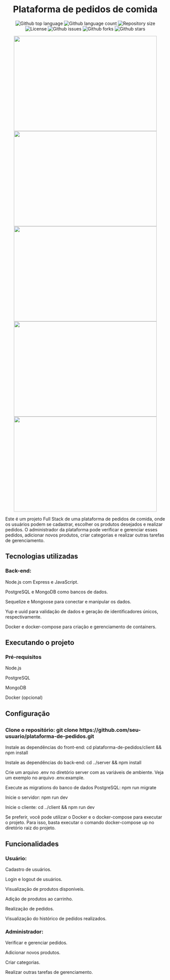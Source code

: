 <h1 align="center">Plataforma de pedidos de comida</h1>

<p align="center">
  <img alt="Github top language" src="https://img.shields.io/github/languages/top/TexLuciano/api-devburger?color=DC143C">

  <img alt="Github language count" src="https://img.shields.io/github/languages/count/TexLuciano/api-devburger?color=DC143C">

  <img alt="Repository size" src="https://img.shields.io/github/repo-size/TexLuciano/api-devburger?color=DC143C">

  <img alt="License" src="https://img.shields.io/github/license/TexLuciano/api-devburger?color=DC143C">

   <img alt="Github issues" src="https://img.shields.io/github/issues/TexLuciano/api-devburger?color=DC143C" /> 

   <img alt="Github forks" src="https://img.shields.io/github/forks/TexLuciano/api-devburger?color=DC143C" /> 

   <img alt="Github stars" src="https://img.shields.io/github/stars/TexLuciano/api-devburger?color=DC143C" /> 
</p>

<p align="center">
<img width="450" height="300" src="https://user-images.githubusercontent.com/118227265/233434475-febe139d-7baf-4866-92c7-4c06fcd461d6.JPG"/>
<img width="450" height="300" src="https://user-images.githubusercontent.com/118227265/233434481-2301d375-b51b-441c-a2b4-9ff88a73e7ba.JPG"/>
<img width="450" height="300" src="https://user-images.githubusercontent.com/118227265/233434478-306d6ede-0294-47c4-881a-89f4457be5bd.JPG"/>
<img width="450" height="300" src="https://user-images.githubusercontent.com/118227265/233434475-febe139d-7baf-4866-92c7-4c06fcd461d6.JPG"/>
<img width="450" height="300" src="https://user-images.githubusercontent.com/118227265/233434472-1007b977-c083-495d-a39e-4900d6ece138.JPG"/>
</p>


<p>Este é um projeto Full Stack de uma plataforma de pedidos de comida, onde os usuários podem se cadastrar, 
escolher os produtos desejados e realizar pedidos. O administrador da plataforma pode verificar e gerenciar esses pedidos, 
adicionar novos produtos, criar categorias e realizar outras tarefas de gerenciamento.</p>

<h2>Tecnologias utilizadas</h2>

<h3>Back-end:</h3>
<p>Node.js com Express e JavaScript.</p>

<p>PostgreSQL e MongoDB como bancos de dados.</p>

<p>Sequelize e Mongoose para conectar e manipular os dados.</p>

<p>Yup e uuid para validação de dados e geração de identificadores únicos, respectivamente.</p>

<p>Docker e docker-compose para criação e gerenciamento de containers.</p>
 
<h2>Executando o projeto</h2>

<h3>Pré-requisitos</h3>
<p>Node.js</p>
<p>PostgreSQL</p>
<p>MongoDB</p>
<p>Docker (opcional)</p>
  
<h2>Configuração<h2>

<h3>Clone o repositório: git clone https://github.com/seu-usuario/plataforma-de-pedidos.git</h3>
  
<p>Instale as dependências do front-end: cd plataforma-de-pedidos/client && npm install<p>
<p>Instale as dependências do back-end: cd ../server && npm install<p>
<p>Crie um arquivo .env no diretório server com as variáveis de ambiente. Veja um exemplo no arquivo .env.example.<p>
<p>Execute as migrations do banco de dados PostgreSQL: npm run migrate<p>
<p>Inicie o servidor: npm run dev<p>
<p>Inicie o cliente: cd ../client && npm run dev<p>
<p>Se preferir, você pode utilizar o Docker e o docker-compose para executar o projeto. Para isso, basta executar o comando docker-compose up no diretório raiz do projeto.<p>

<h2>Funcionalidades</h2>
  
<h3>Usuário:</h3>

<p>Cadastro de usuários.</p>
<p>Login e logout de usuários.</p>
<p>Visualização de produtos disponíveis.</p>
<p>Adição de produtos ao carrinho.</p>
<p>Realização de pedidos.</p>
<p>Visualização do histórico de pedidos realizados.</p>
  
<h3>Administrador:</h3>
<p>Verificar e gerenciar pedidos.</p>
<p>Adicionar novos produtos.</p>
<p>Criar categorias.</p>
<p>Realizar outras tarefas de gerenciamento.</p>
